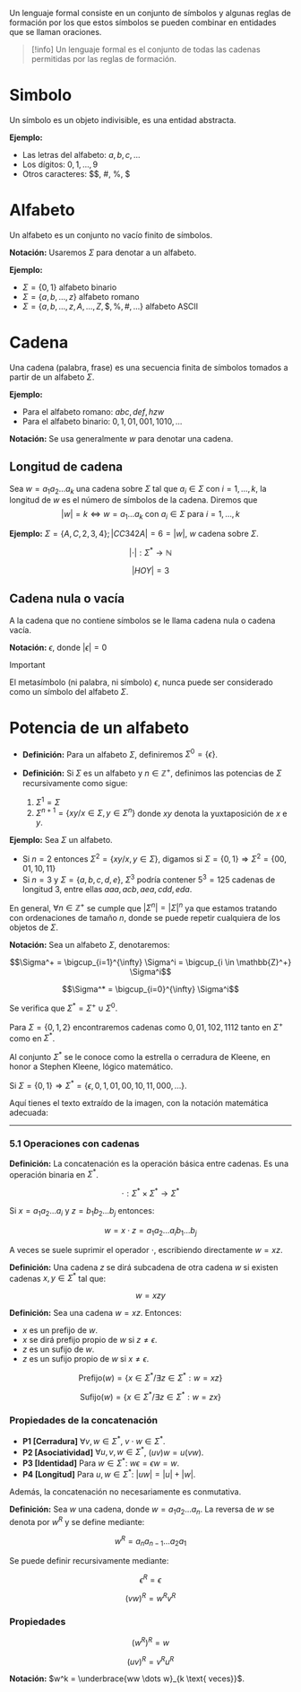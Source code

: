 Un lenguaje formal consiste en un conjunto de símbolos y algunas reglas de formación por los que estos símbolos se pueden combinar en entidades que se llaman oraciones.

>[!info]
>Un lenguaje formal es el conjunto de todas las cadenas permitidas por las reglas de formación.


# Simbolo
Un símbolo es un objeto indivisible, es una entidad abstracta.

**Ejemplo:** 
- Las letras del alfabeto: $a, b, c, \dots$
- Los dígitos: $0, 1, \dots, 9$
- Otros caracteres: $\$, \#, \%, \$

# Alfabeto
Un alfabeto es un conjunto no vacío finito de símbolos.

**Notación:** Usaremos $\Sigma$ para denotar a un alfabeto.

**Ejemplo:** 
- $\Sigma = \{0, 1\}$ alfabeto binario
- $\Sigma = \{a, b, \dots, z\}$ alfabeto romano
- $\Sigma = \{a, b, \dots, z, A, \dots, Z, \$, \%, \#, \dots\}$ alfabeto ASCII

# Cadena
Una cadena (palabra, frase) es una secuencia finita de símbolos tomados a partir de un alfabeto $\Sigma$.

**Ejemplo:** 
- Para el alfabeto romano: $abc, def, hzw$
- Para el alfabeto binario: $0, 1, 01, 001, 1010, \dots$

**Notación:** Se usa generalmente $w$ para denotar una cadena.

## Longitud de cadena
Sea $w = a_1a_2 \dots a_k$ una cadena sobre $\Sigma$ tal que $a_i \in \Sigma$ con $i = 1, \dots, k$, la longitud de $w$ es el número de símbolos de la cadena. Diremos que
$$|w| = k \iff w = a_1 \dots a_k \text{ con } a_i \in \Sigma \text{ para } i = 1, \dots, k$$

**Ejemplo:** $\Sigma = \{A, C, 2, 3, 4\}; |CC342A| = 6 = |w|$, $w$ cadena sobre $\Sigma$.

$$| \cdot |: \Sigma^* \rightarrow \mathbb{N}$$

$$|HOY| = 3$$
## Cadena nula o vacía
A la cadena que no contiene símbolos se le llama cadena nula o cadena vacía.

**Notación:** $\epsilon$, donde $|\epsilon| = 0$


>[!important]
>El metasímbolo (ni palabra, ni símbolo) $\epsilon$, nunca puede ser considerado como un símbolo del alfabeto $\Sigma$.

# Potencia de un alfabeto
- **Definición:** Para un alfabeto $\Sigma$, definiremos $\Sigma^0 = \{\epsilon\}$.

- **Definición:** Si $\Sigma$ es un alfabeto y $n \in \mathbb{Z}^+$, definimos las potencias de $\Sigma$ recursivamente como sigue:
	1. $\Sigma^1 = \Sigma$
	2. $\Sigma^{n+1} = \{xy/x \in \Sigma, y \in \Sigma^n\}$ donde $xy$ denota la yuxtaposición de $x$ e $y$.

**Ejemplo:** Sea $\Sigma$ un alfabeto.

- Si $n = 2$ entonces $\Sigma^2 = \{xy/x,y \in \Sigma\}$, digamos si $\Sigma = \{0, 1\} \Rightarrow \Sigma^2 = \{00, 01, 10, 11\}$
- Si $n = 3$ y $\Sigma = \{a, b, c, d, e\}$, $\Sigma^3$ podría contener $5^3 = 125$ cadenas de longitud $3$, entre ellas $aaa, acb, aea, cdd, eda$.

En general, $\forall n \in \mathbb{Z}^+$ se cumple que $|\Sigma^n| = |\Sigma|^n$ ya que estamos tratando con ordenaciones de tamaño $n$, donde se puede repetir cualquiera de los objetos de $\Sigma$.

**Notación:** Sea un alfabeto $\Sigma$, denotaremos:

$$\Sigma^+ = \bigcup_{i=1}^{\infty} \Sigma^i = \bigcup_{i \in \mathbb{Z}^+} \Sigma^i$$

$$\Sigma^* = \bigcup_{i=0}^{\infty} \Sigma^i$$

Se verifica que $\Sigma^* = \Sigma^+ \cup \Sigma^0$.

Para $\Sigma = \{0, 1, 2\}$ encontraremos cadenas como $0, 01, 102, 1112$ tanto en $\Sigma^+$ como en $\Sigma^*$.

Al conjunto $\Sigma^*$ se le conoce como la estrella o cerradura de Kleene, en honor a Stephen Kleene, lógico matemático.

Si $\Sigma = \{0, 1\} \Rightarrow \Sigma^* = \{ \epsilon, 0, 1, 01, 00, 10, 11, 000, \dots \}$.

Aquí tienes el texto extraído de la imagen, con la notación matemática adecuada:

---

### 5.1 Operaciones con cadenas

**Definición:** La concatenación es la operación básica entre cadenas. Es una operación binaria en $\Sigma^*$.

$$
\cdot : \Sigma^* \times \Sigma^* \rightarrow \Sigma^*
$$

Si $x = a_1a_2 \dots a_i$ y $z = b_1b_2 \dots b_j$ entonces:

$$
w = x \cdot z = a_1a_2 \dots a_i b_1 \dots b_j
$$

A veces se suele suprimir el operador $\cdot$, escribiendo directamente $w = xz$.

**Definición:** Una cadena $z$ se dirá subcadena de otra cadena $w$ si existen cadenas $x, y \in \Sigma^*$ tal que:

$$
w = xzy
$$

**Definición:** Sea una cadena $w = xz$. Entonces:

- $x$ es un prefijo de $w$.
- $x$ se dirá prefijo propio de $w$ si $z \neq \epsilon$.
- $z$ es un sufijo de $w$.
- $z$ es un sufijo propio de $w$ si $x \neq \epsilon$.

$$
\text{Prefijo}(w) = \{x \in \Sigma^* / \exists z \in \Sigma^* : w = xz\}
$$

$$
\text{Sufijo}(w) = \{x \in \Sigma^* / \exists z \in \Sigma^* : w = zx\}
$$

### Propiedades de la concatenación

- **P1 [Cerradura]** $\forall v, w \in \Sigma^*$, $v \cdot w \in \Sigma^*$.
- **P2 [Asociatividad]** $\forall u, v, w \in \Sigma^*$, $(uv)w = u(vw)$.
- **P3 [Identidad]** Para $w \in \Sigma^*$: $w\epsilon = \epsilon w = w$.
- **P4 [Longitud]** Para $u, w \in \Sigma^*$: $|uw| = |u| + |w|$.

Además, la concatenación no necesariamente es conmutativa.

**Definición:** Sea $w$ una cadena, donde $w = a_1a_2 \dots a_n$. La reversa de $w$ se denota por $w^R$ y se define mediante:

$$
w^R = a_n a_{n-1} \dots a_2 a_1
$$

Se puede definir recursivamente mediante:

$$
\epsilon^R = \epsilon
$$

$$
(vw)^R = w^R v^R
$$

### Propiedades

$$
(w^R)^R = w
$$

$$
(uv)^R = v^R u^R
$$

**Notación:** $w^k = \underbrace{ww \dots w}_{k \text{ veces}}$.